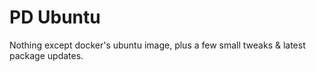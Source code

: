 # PD Ubuntu

Nothing except docker's ubuntu image, plus a few small tweaks & latest package updates.
